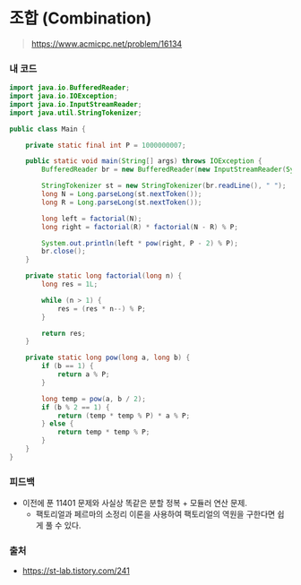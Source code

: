 # 조합 (Combination)

> https://www.acmicpc.net/problem/16134

### 내 코드

```java
import java.io.BufferedReader;
import java.io.IOException;
import java.io.InputStreamReader;
import java.util.StringTokenizer;

public class Main {

    private static final int P = 1000000007;

    public static void main(String[] args) throws IOException {
        BufferedReader br = new BufferedReader(new InputStreamReader(System.in));

        StringTokenizer st = new StringTokenizer(br.readLine(), " ");
        long N = Long.parseLong(st.nextToken());
        long R = Long.parseLong(st.nextToken());

        long left = factorial(N);
        long right = factorial(R) * factorial(N - R) % P;

        System.out.println(left * pow(right, P - 2) % P);
        br.close();
    }

    private static long factorial(long n) {
        long res = 1L;

        while (n > 1) {
            res = (res * n--) % P;
        }

        return res;
    }

    private static long pow(long a, long b) {
        if (b == 1) {
            return a % P;
        }

        long temp = pow(a, b / 2);
        if (b % 2 == 1) {
            return (temp * temp % P) * a % P;
        } else {
            return temp * temp % P;
        }
    }
}
```

### 피드백

- 이전에 푼 11401 문제와 사실상 똑같은 분할 정복 + 모듈러 연산 문제.
    - 팩토리얼과 페르마의 소정리 이론을 사용하여 팩토리얼의 역원을 구한다면 쉽게 풀 수 있다.

### 출처

- https://st-lab.tistory.com/241
